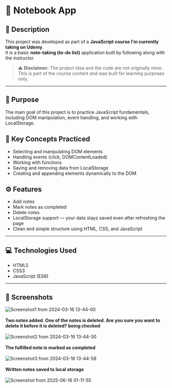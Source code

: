 # 📝 Notebook App

## 📌 Description  
This project was developed as part of a **JavaScript course I’m currently taking on Udemy**.  
It is a basic **note-taking (to-do list)** application built by following along with the instructor.  

> ⚠️ **Disclaimer:** The project idea and the code are not originally mine. This is part of the course content and was built for learning purposes only.

---

## 🎯 Purpose
The main goal of this project is to practice JavaScript fundamentals, including DOM manipulation, event handling, and working with LocalStorage.

## 🧠 Key Concepts Practiced
- Selecting and manipulating DOM elements
- Handling events (click, DOMContentLoaded)
- Working with functions
- Saving and removing data from LocalStorage
- Creating and appending elements dynamically to the DOM


## ⚙️ Features
- Add notes  
- Mark notes as completed  
- Delete notes  
- LocalStorage support — your data stays saved even after refreshing the page  
- Clean and simple structure using HTML, CSS, and JavaScript  

---

## 💻 Technologies Used
- HTML5  
- CSS3  
- JavaScript (ES6)  

---

## 📸 Screenshots

  ![Screenshot1 from 2024-03-16 13-44-00](https://github.com/zehrabekar/javascript_and_nodejs/assets/93613471/50c83e37-f481-4d71-acbe-9af17dc55465)
  <br> <br>
  <b>Two notes added. One of the notes is deleted. Are you sure you want to delete it before it is deleted? being checked </b>
  <br> <br>
  ![Screenshot2 from 2024-03-16 13-44-30](https://github.com/zehrabekar/javascript_and_nodejs/assets/93613471/776bedb5-4e14-4e07-bf8b-b39425e82887)
  <br> <br>
  <b>The fulfilled note is marked as completed</b>
  <br> <br>
  ![Screenshot3 from 2024-03-16 13-44-58](https://github.com/zehrabekar/javascript_and_nodejs/assets/93613471/297e3d62-1f58-4769-b287-2c8720c622db)
  <br> <br>
  <b> Written notes saved to local storage</b>
  <br> <br>
  ![Screenshot from 2025-06-16 01-11-55](https://github.com/user-attachments/assets/2b543db5-0243-4fa1-b71e-cd9ca8ead014)


